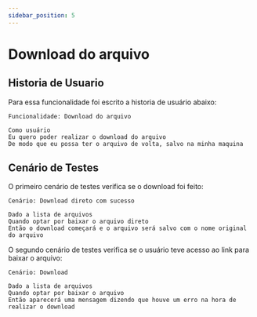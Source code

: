 ```yaml
---
sidebar_position: 5
---
```


# Download do arquivo

## Historia de Usuario
Para essa funcionalidade foi escrito a historia de usuário abaixo:

```
Funcionalidade: Download do arquivo

Como usuário
Eu quero poder realizar o download do arquivo
De modo que eu possa ter o arquivo de volta, salvo na minha maquina
```

## Cenário de Testes

O primeiro cenário de testes verifica se o download foi feito:
```
Cenário: Download direto com sucesso

Dado a lista de arquivos
Quando optar por baixar o arquivo direto
Então o download começará e o arquivo será salvo com o nome original do arquivo
```

O segundo cenário de testes verifica se o usuário teve acesso ao link para baixar o arquivo:
```
Cenário: Download

Dado a lista de arquivos
Quando optar por baixar o arquivo
Então aparecerá uma mensagem dizendo que houve um erro na hora de realizar o download
```